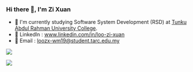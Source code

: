 ### Hi there 👋, I'm Zi Xuan
- 🌱 I'm currently studying Software System Development (RSD) at <a href="https://www.tarc.edu.my/" target="_blank">Tunku Abdul Rahman University College<a/>.
- :link: Linkedln : <a href="https://www.linkedin.com/in/loo-zi-xuan/" target="_blank">www.linkedin.com/in/loo-zi-xuan</a>
- :e-mail: Email : <a href="mailto:loozx-wm19@student.tarc.edu.my" target="_blank">loozx-wm19@student.tarc.edu.my</a> 

<a href="https://github.com/loozixuan/loozixuan">
  <img align="center" src="https://github-readme-stats.vercel.app/api?username=loozixuan&count_private=true&show_icons=true&theme=dark" />
</a>

  <p></p>
  
<a href="#">
  <img align="center" src="https://github-readme-stats.vercel.app/api/top-langs/?username=loozixuan&layout=compact&theme=dark" />
</a>
 
